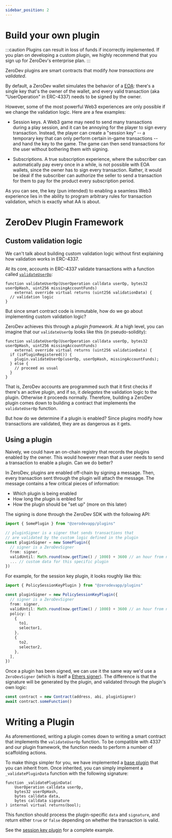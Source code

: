 ```yaml
---
sidebar_position: 2
---
```


# Build your own plugin

:::caution
Plugins can result in loss of funds if incorrectly implemented.  If you plan on developing a custom plugin, we highly recommend that you sign up for ZeroDev's enterprise plan.
:::

ZeroDev plugins are smart contracts that modify *how transactions are validated*.

By default, a ZeroDev wallet simulates the behavior of a [EOA](https://ethereum.org/en/developers/docs/accounts/): there's a single key that's the owner of the wallet, and every valid transaction (aka "UserOperation" in ERC-4337) needs to be signed by the owner.

However, some of the most powerful Web3 experiences are only possible if we change the validation logic.  Here are a few examples:

- Session keys.  A Web3 game may need to send many transactions during a play session, and it can be annoying for the player to sign every transaction.  Instead, the player can create a "session key" -- a temporary key that can only perform certain in-game transactions -- and hand the key to the game.  The game can then send transactions for the user without bothering them with signing.

- Subscriptions.  A true subscription experience, where the subscriber can automatically pay every once in a while, is not possible with EOA wallets, since the owner has to sign every transaction.  Rather, it would be ideal if the subscriber can authorize the seller to send a transaction for them to pay for the product every subscription period.

As you can see, the key (pun intended) to enabling a seamless Web3 experience lies in the ability to program arbitrary rules for transaction validation, which is exactly what AA is about.

# ZeroDev Plugin Framework

## Custom validation logic

We can't talk about building custom validation logic without first explaining how validation works in ERC-4337.

At its core, accounts in ERC-4337 validate transactions with a function called [`validateUserOp`](https://github.com/eth-infinitism/account-abstraction/blob/7368f3d1df9227946b39ca041adaf9944e398d5d/contracts/core/BaseAccount.sol#L40-L41):

```solidity
function validateUserOp(UserOperation calldata userOp, bytes32 userOpHash, uint256 missingAccountFunds)
    external override virtual returns (uint256 validationData) {
  // validation logic
}
```

But since smart contract code is immutable, how do we go about implementing custom validation logic?

ZeroDev achieves this through a *plugin framework*.  At a high level, you can imagine that our `validateUserOp` looks like this (in pseudo-solidity):

```solidity
function validateUserOp(UserOperation calldata userOp, bytes32 userOpHash, uint256 missingAccountFunds)
    external override virtual returns (uint256 validationData) {
  if (isPluginRegistered()) {
    plugin.validateUserOp(userOp, userOpHash, missingAccountFunds);
  } else {
    // proceed as usual
  }
}
```

That is, ZeroDev accounts are programmed such that it first checks if there's an active plugin, and if so, it *delegates* the validation logic to the plugin.  Otherwise it proceeds normally.  Therefore, building a ZeroDev plugin comes down to building a contract that implements the `validateUserOp` function.

But how do we determine if a plugin is enabled?  Since plugins modify how transactions are validated, they are as dangerous as it gets.

## Using a plugin

Naively, we could have an on-chain registry that records the plugins enabled by the owner.  This would however mean that a user needs to send a transaction to enable a plugin.  Can we do better?

In ZeroDev, plugins are enabled off-chain by signing a message.  Then, every transaction sent through the plugin will attach the message.  The message contains a few critical pieces of information:

- Which plugin is being enabled
- How long the plugin is enbled for
- How the plugin should be "set up" (more on this later)

The signing is done through the ZeroDev SDK with the following API:

```typescript
import { SomePlugin } from "@zerodevapp/plugins"

// pluginSigner is a signer that sends transactions that
// are validated by the custom logic defined in the plugin
const pluginSigner = new SomePlugin({
  // signer is a ZeroDevSigner
  from: signer,
  validUntil: Math.round(now.getTime() / 1000) + 3600 // an hour from now
  ... // custom data for this specific plugin
})
```

For example, for the session key plugin, it looks roughly like this:

```typescript
import { PolicySessionKeyPlugin } from "@zerodevapp/plugins"

const pluginSigner = new PolicySessionKeyPlugin({
  // signer is a ZeroDevSigner
  from: signer,
  validUntil: Math.round(now.getTime() / 1000) + 3600 // an hour from now
  policy: [
    {
      to1,
      selector1,
    },
    {
      to2,
      selector2,
    },
  ],
})
```

Once a plugin has been signed, we can use it the same way we'd use a `ZeroDevSigner` (which is itself a [Ethers signer](https://docs.ethers.org/v5/api/signer/)).  The difference is that the signature will be generated by the plugin, and validated through the plugin's own logic:

```typescript
const contract = new Contract(address, abi, pluginSigner)
await contract.someFunction()
```

# Writing a Plugin

As aforementioned, writing a plugin comes down to writing a smart contract that implements the `validateUserOp` function.  To be compatible with 4337 and our plugin framework, the function needs to perform a number of scaffolding actions.

To make things simpler for you, we have implemented a [base plugin](https://github.com/zerodevapp/account-abstraction/blob/develop/contracts/zerodev/plugin/ZeroDevBasePlugin.sol) that you can inherit from.  Once inherited, you can simply implement a `_validatePluginData` function with the following signature:

```solidity
function _validatePluginData(
    UserOperation calldata userOp,
    bytes32 userOpHash,
    bytes calldata data,
    bytes calldata signature
) internal virtual returns(bool);
```

This function should process the plugin-specific `data` and `signature`, and return either `true` or `false` depending on whether the transaction is valid.

See the [session key plugin](https://github.com/zerodevapp/account-abstraction/blob/develop/contracts/zerodev/plugin/ZeroDevSessionKeyPlugin.sol) for a complete example.